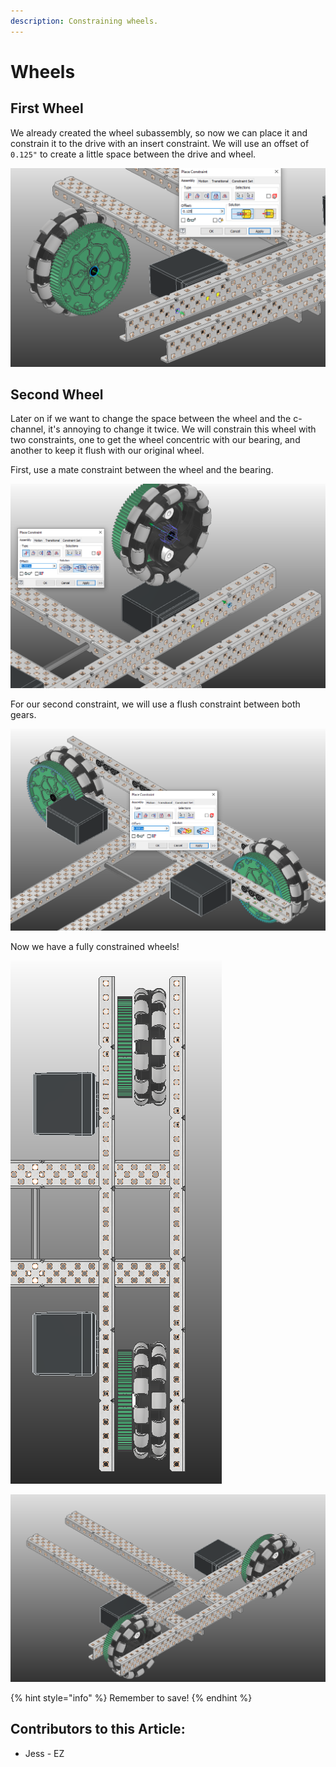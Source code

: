 ```yaml
---
description: Constraining wheels.
---
```


# Wheels

## First Wheel

We already created the wheel subassembly, so now we can place it and constrain it to the drive with an insert constraint.  We will use an offset of `0.125"` to create a little space between the drive and wheel.&#x20;

![Insert Constraint between Wheel and C-Channel](<../../../../.gitbook/assets/image (185).png>)

## Second Wheel

Later on if we want to change the space between the wheel and the c-channel, it's annoying to change it twice.  We will constrain this wheel with two constraints, one to get the wheel concentric with our bearing, and another to keep it flush with our original wheel.&#x20;

First, use a mate constraint between the wheel and the bearing.&#x20;

![Mate Constraint between Wheel and C-Channel](<../../../../.gitbook/assets/image (186).png>)

For our second constraint, we will use a flush constraint between both gears. &#x20;

![Flush Constraint between Gears](<../../../../.gitbook/assets/image (187).png>)

Now we have a fully constrained wheels!

![Completed Wheels Top Down](<../../../../.gitbook/assets/image (188).png>)

![Completed Wheels Home ](<../../../../.gitbook/assets/image (190).png>)

{% hint style="info" %}
Remember to save!
{% endhint %}



## Contributors to this Article:

* Jess - EZ
